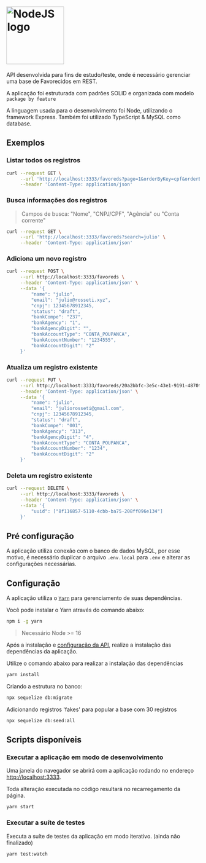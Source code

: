 # <img src="http://abneroliveira.eti.br/wp-content/uploads/2020/01/nodejs-logo-png-node-js-development-296.png" height="150" alt="NodeJS logo">

API desenvolvida para fins de estudo/teste, onde é necessário gerenciar uma base de Favorecidos em REST.

A aplicação foi estruturada com padrões SOLID e organizada com modelo `package by feature`

A linguagem usada para o desenvolvimento foi Node, utilizando o framework Express. Também foi utilizado TypeScript & MySQL como database.

## Exemplos

### Listar todos os registros

```bash
curl --request GET \
     --url 'http://localhost:3333/favoreds?page=1&orderByKey=cpf&orderBy=DESC' \
     --header 'Content-Type: application/json'
```

### Busca informações dos registros

> Campos de busca: "Nome", "CNPJ/CPF", "Agência" ou "Conta corrente"

```bash
curl --request GET \
     --url 'http://localhost:3333/favoreds?search=julio' \
     --header 'Content-Type: application/json'
```

### Adiciona um novo registro

```bash
curl --request POST \
     --url http://localhost:3333/favoreds \
     --header 'Content-Type: application/json' \
     --data '{
         "name": "julio",
         "email": "julio@rosseti.xyz",
         "cnpj": 12345678912345,
         "status": "draft",
         "bankCompe": "237",
         "bankAgency": "1",
         "bankAgencyDigit": "",
         "bankAccountType": "CONTA_POUPANCA",
         "bankAccountNumber": "1234555",
         "bankAccountDigit": "2"
     }'
```

### Atualiza um registro existente

```bash
curl --request PUT \
     --url http://localhost:3333/favoreds/20a2bbfc-3e5c-43e1-9191-4870f6ae167e \
     --header 'Content-Type: application/json' \
     --data '{
         "name": "julio",
         "email": "juliorosseti@gmail.com",
         "cnpj": 12345678912345,
         "status": "draft",
         "bankCompe": "001",
         "bankAgency": "313",
         "bankAgencyDigit": "4",
         "bankAccountType": "CONTA_POUPANCA",
         "bankAccountNumber": "1234",
         "bankAccountDigit": "2"
     }'
```

### Deleta um registro existente

```bash
curl --request DELETE \
     --url http://localhost:3333/favoreds \
     --header 'Content-Type: application/json' \
     --data '{
         "uuid": ["8f116857-5110-4cbb-ba75-208ff096e134"]
     }'
```

## Pré configuração

A aplicação utiliza conexão com o banco de dados MySQL, por esse motivo, é necessário duplicar o arquivo `.env.local` para `.env` e alterar as configurações necessárias.

## Configuração

A aplicação utiliza o [`Yarn`](https://yarnpkg.com/) para gerenciamento de suas dependências.

Você pode instalar o Yarn através do comando abaixo:

```bash
npm i -g yarn
```

> Necessário Node >= 16

Após a instalação e [configuração da API](#pré-configuração), realize a instalação das dependências da aplicação.

Utilize o comando abaixo para realizar a instalação das dependências

```bash
yarn install
```

Criando a estrutura no banco:

```bash
npx sequelize db:migrate
```

Adicionando registros 'fakes' para popular a base com 30 registros

```bash
npx sequelize db:seed:all
```

## Scripts disponíveis

### Executar a aplicação em modo de desenvolvimento

Uma janela do navegador se abrirá com a aplicação rodando no endereço [http://localhost:3333](http://localhost:3333).

Toda alteração executada no código resultará no recarregamento da página.

```bash
yarn start
```

### Executar a suíte de testes

Executa a suíte de testes da aplicação em modo iterativo. (ainda não finalizado)

```bash
yarn test:watch
```
